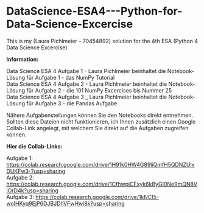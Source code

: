 # DataScience-ESA4---Python-for-Data-Science-Excercise
This is my (Laura Pichlmeier - 70454892) solution for the 4th ESA (Python 4 Data Science Excercise)

**Information:** 

Data Science ESA 4 Aufgabe 1 - Laura Pichlmeier beinhaltet die Notebook-Lösung für Aufgabe 1 - das NumPy Tutorial  
Data Science ESA 4 Aufgabe 2 - Laura Pichlmeier beinhaltet die Notebook-Lösung für Aufgabe 2 - die 101 NumPy Excercises bis Nummer 25  
Data Science ESA 4 Aufgabe 3 _ Laura Pichlmeier beinhaltet die Notebook-Lösung für Aufgabe 3 - die Pandas Aufgabe





Nähere Aufgabenstellungen können Sie den Notebooks direkt entnehmen. 
Sollten diese Dateien nicht funktionieren, ich Ihnen zusätzlich einen Google Collab-Link angelegt, mit welchem Sie direkt auf die Aufgaben zugreifen können.  
  
  


**Hier die Collab-Links:**

Aufgabe 1: https://colab.research.google.com/drive/1H91k0HW4G89liQmfH5QDNZUIxDUKFw3-?usp=sharing  
Aufgabe 2: https://colab.research.google.com/drive/1CfhwpiCFxyk6kByGI0Ne9mQN8ViOrD4k?usp=sharing  
Aufgabe 3: https://colab.research.google.com/drive/1kNCI5-woIHKyq9EjP6DJBJDhVFwHwi8k?usp=sharing
